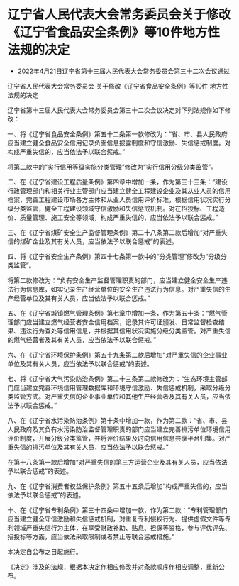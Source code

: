 # 辽宁省人民代表大会常务委员会关于修改《辽宁省食品安全条例》等10件地方性法规的决定

- 2022年4月21日辽宁省第十三届人民代表大会常务委员会第三十二次会议通过

<!-- INFO END -->

辽宁省人民代表大会常务委员会 关于修改《辽宁省食品安全条例》等10件 地方性法规的决定

辽宁省第十三届人民代表大会常务委员会第三十二次会议决定对下列法规作如下修改：

一、将《辽宁省食品安全条例》第五十二条第一款修改为：“省、市、县人民政府应当建立健全食品安全信用记录负面信息披露制度和守信激励、失信惩戒制度。对构成严重失信的，应当依法予以联合惩戒。”

将第二款中的“实行信用等级实施分类管理”修改为“实行信用分级分类监管”。

二、在《辽宁省建设工程质量条例》第四章中增加一条，作为第三十三条：“建设行政管理部门和相关行业主管部门应当建立健全工程建设企业及其从业人员的信用档案，完善工程建设市场各方主体和从业人员信用评价标准，根据信用状况实行分级分类监管，健全工程建设领域守信激励和失信惩戒机制。对在招投标、工程造价、质量管理、施工安全等领域，构成严重失信的，应当依法予以联合惩戒。”

三、在《辽宁省煤矿安全生产监督管理条例》第二十八条第二款后增加“对严重失信的煤矿企业及其有关人员，应当依法予以联合惩戒”的表述。

四、将《辽宁省安全生产条例》第四十七条第一款中的“分类管理”修改为“分级分类监管”。

将第二款修改为：“负有安全生产监督管理职责的部门，应当建立健全安全生产违法行为信息库，如实记录生产经营单位的安全生产违法行为信息。对严重失信的生产经营单位及其有关人员，应当依法予以联合惩戒。”

五、在《辽宁省城镇燃气管理条例》第七章中增加一条，作为第五十条：“燃气管理部门应当建立燃气经营者安全信用档案，记录其许可证颁发、日常监督检查结果、违法行为查处等信用信息，并根据其信用状况实施分级分类监管。对严重失信的燃气经营者及其有关人员，应当依法予以联合惩戒。”

六、在《辽宁省环境保护条例》第五十九条第二款后增加“对严重失信的企业事业单位及其有关人员，应当依法予以联合惩戒”的表述。

七、将《辽宁省大气污染防治条例》第二十三条第二款修改为：“生态环境主管部门应当建立完善环境信用管理数据库和环境守信激励、失信惩戒机制，采取分级分类监管方式。对严重失信的企业事业单位和其他生产经营者及其有关人员，应当依法予以联合惩戒。”

八、在《辽宁省水污染防治条例》第十条中增加一款，作为第二款：“省、市、县人民政府及其负有水污染防治监督管理职责的部门应当建立完善排污单位环境信用评价制度，开展分级分类监管，并将评价结果及时向信用信息共享平台归集。对严重失信的排污单位及其有关人员，应当依法予以联合惩戒。”

在第十八条第一款后增加“对严重失信的第三方运营企业及其有关人员，应当依法予以联合惩戒”的表述。

九、在《辽宁省消费者权益保护条例》第五十五条后增加“构成严重失信的，应当依法予以联合惩戒”的表述。

十、在《辽宁省专利条例》第三十四条中增加一款，作为第二款：“专利管理部门应当建立健全守信激励和失信惩戒机制，对重复专利侵权行为、提供虚假文件等专利领域严重失信行为主体，在享受财政补助、贴息、担保等资格，参与评优评先、招投标等方面，应当依法采取限制或者禁止等联合惩戒措施。”

本决定自公布之日起施行。

《决定》涉及的法规，根据本决定作相应修改并对条款顺序作相应调整，重新公布。

